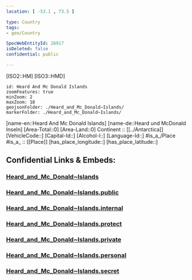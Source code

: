 ```yaml
---
location: [ -53.1 , 73.5 ] 

type: Country
tags:
- geo/Country

SpocWebEntityId: 26917
isDeleted: false
confidential: public

---
```

[ISO2::HM] 
[ISO3::HMD] 
```leaflet
id: Heard And Mc Donald Islands
zoomFeatures: true 
minZoom: 2 
maxZoom: 18
geojsonFolder: ./Heard_and_Mc_Donald~Islands/
markerFolder: ./Heard_and_Mc_Donald~Islands/
```

[name-en::Heard And Mc Donald Islands] 
[name-de::Heard und McDonald Inseln] 
[Area-Total::0] 
[Area-Land::0] 
Continent :: [[../Antarctica]]  
[VehicleCode::] 
[Capital-Id::] 
[Alcohol-l::] 
[Language-Id::] 
#is_a_/Place  
#is_a_ :: [[Place]] 
[has_place_longitude::] 
[has_place_latitude::] 


## Confidential Links & Embeds: 

### [Heard_and_Mc_Donald~Islands](/_Standards/Earth/Continent/Antarctica/Heard_and_Mc_Donald~Islands.md) 

### [Heard_and_Mc_Donald~Islands.public](/_public/Earth/Continent/Antarctica/Heard_and_Mc_Donald~Islands.public.md) 

### [Heard_and_Mc_Donald~Islands.internal](/_internal/Earth/Continent/Antarctica/Heard_and_Mc_Donald~Islands.internal.md) 

### [Heard_and_Mc_Donald~Islands.protect](/_protect/Earth/Continent/Antarctica/Heard_and_Mc_Donald~Islands.protect.md) 

### [Heard_and_Mc_Donald~Islands.private](/_private/Earth/Continent/Antarctica/Heard_and_Mc_Donald~Islands.private.md) 

### [Heard_and_Mc_Donald~Islands.personal](/_personal/Earth/Continent/Antarctica/Heard_and_Mc_Donald~Islands.personal.md) 

### [Heard_and_Mc_Donald~Islands.secret](/_secret/Earth/Continent/Antarctica/Heard_and_Mc_Donald~Islands.secret.md)


